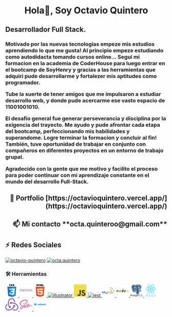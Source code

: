 <h1 align="center">Hola👋, Soy Octavio Quintero</h1>
<h2 align="left">Desarrollador Full Stack.</h2>

<h3 align="left">
Motivado por las nuevas tecnologias empeze mis estudios aprendiendo lo que me gusta! Al principio empeze estudiando como autodidacta tomando cursos online... Segui mi formacion en la academia de CoderHouse para luego entrar en el bootcamp de SoyHenry y gracias a las herramientas que adquiri pude desarrollarme y fortalezer mis aptitudes como programador.


Tube la suerte de tener amigos que me impulsaron a estudiar desarrollo web, y donde pude acercarme ese vasto espacio de 11001001010. 

 El desafio general fue generar perseverancia y disciplina por la exigencia del trayecto. Me ayudo y pude afrontar cada etapa del bootcamp, perfeccionando mis habilidades y superandome. Logre terminar la formacion y concluir al fin! También, tuve oportunidad de trabajar en conjunto con compañeros en diferentes proyectos en un entorno de trabajo grupal.

Agradecido con la gente que me motivo y facilito el proceso para poder continuar con mi aprendizaje constante en el mundo del desarrollo Full-Stack.</h3>

<h2 align="right">💼 Portfolio [https://octavioquintero.vercel.app/](https://octavioquintero.vercel.app/)</h2>

<h2 align="right">📫 Mi contacto **octa.quinteroo@gmail.com**</h2>

<h2 align="left">⚡ Redes Sociales</h2>
<p align="left">
<a href="https://linkedin.com/in/octavio-quintero" target="blank"><img align="center" src="https://raw.githubusercontent.com/rahuldkjain/github-profile-readme-generator/master/src/images/icons/Social/linked-in-alt.svg" alt="octavio-quintero" height="30" width="40" /></a>
<a href="https://instagram.com/octa.quintero" target="blank"><img align="center" src="https://raw.githubusercontent.com/rahuldkjain/github-profile-readme-generator/master/src/images/icons/Social/instagram.svg" alt="octa.quintero" height="30" width="40" /></a>
</p>

<h3 align="left">🛠 Herramientas</h3>
<p align="left">
  <a href="https://www.w3schools.com/css/" target="_blank" rel="noreferrer" >
    <img src="https://raw.githubusercontent.com/devicons/devicon/master/icons/css3/css3-original-wordmark.svg" alt="css3" width="40" height="40"/>
  </a>
  
  <a href="https://expressjs.com" target="_blank" rel="noreferrer">
    <img src="https://raw.githubusercontent.com/devicons/devicon/master/icons/express/express-original-wordmark.svg" alt="express" width="40" height="40"/>
  </a>
  
  <a href="https://www.w3.org/html/" target="_blank" rel="noreferrer">
    <img src="https://raw.githubusercontent.com/devicons/devicon/master/icons/html5/html5-original-wordmark.svg" alt="html5" width="40" height="40"/>
  </a>
  
  <a href="https://www.adobe.com/in/products/illustrator.html" target="_blank" rel="noreferrer">
    <img src="https://www.vectorlogo.zone/logos/adobe_illustrator/adobe_illustrator-icon.svg" alt="illustrator" width="40" height="40"/>
  </a>
  
  <a href="https://developer.mozilla.org/en-US/docs/Web/JavaScript" target="_blank" rel="noreferrer">
    <img src="https://raw.githubusercontent.com/devicons/devicon/master/icons/javascript/javascript-original.svg" alt="javascript" width="40" height="40"/>
  </a>
  
  <a href="https://jestjs.io" target="_blank" rel="noreferrer">
    <img src="https://www.vectorlogo.zone/logos/jestjsio/jestjsio-icon.svg" alt="jest" width="40" height="40"/>
  </a>
  
  <a href="https://www.mysql.com/" target="_blank" rel="noreferrer">
    <img src="https://raw.githubusercontent.com/devicons/devicon/master/icons/mysql/mysql-original-wordmark.svg" alt="mysql" width="40" height="40"/>
  </a>
  
  <a href="https://nodejs.org" target="_blank" rel="noreferrer">
    <img src="https://raw.githubusercontent.com/devicons/devicon/master/icons/nodejs/nodejs-original-wordmark.svg" alt="nodejs" width="40" height="40"/>
  </a>
  
  <a href="https://www.postgresql.org" target="_blank" rel="noreferrer">
    <img src="https://raw.githubusercontent.com/devicons/devicon/master/icons/postgresql/postgresql-original-wordmark.svg" alt="postgresql" width="40" height="40"/>
  </a>
  
  <a href="https://reactjs.org/" target="_blank" rel="noreferrer">
    <img src="https://raw.githubusercontent.com/devicons/devicon/master/icons/react/react-original-wordmark.svg" alt="react" width="40" height="40"/>
  </a>
  
  <a href="https://redux.js.org" target="_blank" rel="noreferrer">
    <img src="https://raw.githubusercontent.com/devicons/devicon/master/icons/redux/redux-original.svg" alt="redux" width="40" height="40"/>
  </a>
  
  <a href="https://sass-lang.com" target="_blank" rel="noreferrer">
    <img src="https://raw.githubusercontent.com/devicons/devicon/master/icons/sass/sass-original.svg" alt="sass" width="40" height="40"/>
  </a>
  
  <a href="https://webpack.js.org" target="_blank" rel="noreferrer">
    <img src="https://raw.githubusercontent.com/devicons/devicon/d00d0969292a6569d45b06d3f350f463a0107b0d/icons/webpack/webpack-original-wordmark.svg" alt="webpack" width="40" height="40"/>
  </a>
</p>
